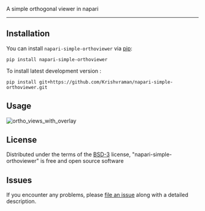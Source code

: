 
A simple orthogonal viewer in napari

----------------------------------
## Installation

You can install `napari-simple-orthoviewer` via [pip]:

    pip install napari-simple-orthoviewer



To install latest development version :

    pip install git+https://github.com/Krishvraman/napari-simple-orthoviewer.git


## Usage

![ortho_views_with_overlay](https://github.com/user-attachments/assets/33c00852-13b8-42ca-aa37-cbd28743297c)




## License

Distributed under the terms of the [BSD-3] license,
"napari-simple-orthoviewer" is free and open source software

## Issues

If you encounter any problems, please [file an issue] along with a detailed description.


[napari]: https://github.com/napari/napari
[Cookiecutter]: https://github.com/audreyr/cookiecutter
[@napari]: https://github.com/napari
[MIT]: http://opensource.org/licenses/MIT
[BSD-3]: http://opensource.org/licenses/BSD-3-Clause
[GNU GPL v3.0]: http://www.gnu.org/licenses/gpl-3.0.txt
[GNU LGPL v3.0]: http://www.gnu.org/licenses/lgpl-3.0.txt
[Apache Software License 2.0]: http://www.apache.org/licenses/LICENSE-2.0
[Mozilla Public License 2.0]: https://www.mozilla.org/media/MPL/2.0/index.txt
[cookiecutter-napari-plugin]: https://github.com/napari/cookiecutter-napari-plugin

[file an issue]: https://github.com/Krishvraman/napari-simple-orthoviewer/issues

[napari]: https://github.com/napari/napari
[tox]: https://tox.readthedocs.io/en/latest/
[pip]: https://pypi.org/project/pip/
[PyPI]: https://pypi.org/
